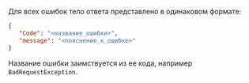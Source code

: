 Для всех ошибок тело ответа представлено в одинаковом формате:

```json
{
   "Code": "<название_ошибки>",
   "message": "<пояснение_к_ошибке>"
}
```

Название ошибки заимствуется из ее кода, например `BadRequestException`.
